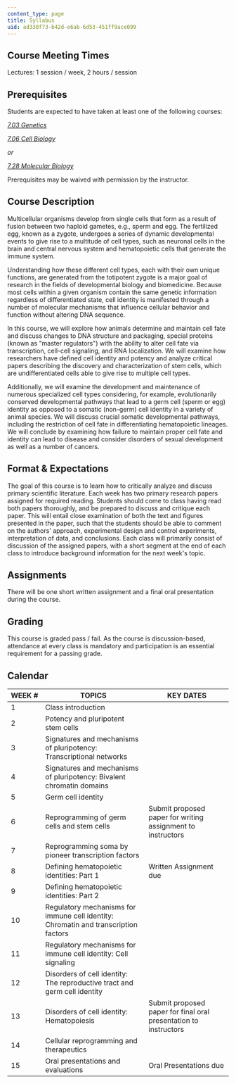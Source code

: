 ```yaml
---
content_type: page
title: Syllabus
uid: ad338f73-b42d-e6ab-6d53-451ff9ace099
---
```


Course Meeting Times
--------------------

Lectures: 1 session / week, 2 hours / session

Prerequisites
-------------

Students are expected to have taken at least one of the following courses:

[_7.03 Genetics_](/courses/7-03-genetics-fall-2004/)

[_7.06 Cell Biology_](/courses/7-06-cell-biology-spring-2007/)

_or_

[_7.28 Molecular Biology_](/courses/7-28-molecular-biology-spring-2005/)

Prerequisites may be waived with permission by the instructor.

Course Description
------------------

Multicellular organisms develop from single cells that form as a result of fusion between two haploid gametes, e.g., sperm and egg. The fertilized egg, known as a zygote, undergoes a series of dynamic developmental events to give rise to a multitude of cell types, such as neuronal cells in the brain and central nervous system and hematopoietic cells that generate the immune system.

Understanding how these different cell types, each with their own unique functions, are generated from the totipotent zygote is a major goal of research in the fields of developmental biology and biomedicine. Because most cells within a given organism contain the same genetic information regardless of differentiated state, cell identity is manifested through a number of molecular mechanisms that influence cellular behavior and function without altering DNA sequence.

In this course, we will explore how animals determine and maintain cell fate and discuss changes to DNA structure and packaging, special proteins (known as "master regulators") with the ability to alter cell fate via transcription, cell-cell signaling, and RNA localization. We will examine how researchers have defined cell identity and potency and analyze critical papers describing the discovery and characterization of stem cells, which are undifferentiated cells able to give rise to multiple cell types.

Additionally, we will examine the development and maintenance of numerous specialized cell types considering, for example, evolutionarily conserved developmental pathways that lead to a germ cell (sperm or egg) identity as opposed to a somatic (non-germ) cell identity in a variety of animal species. We will discuss crucial somatic developmental pathways, including the restriction of cell fate in differentiating hematopoietic lineages. We will conclude by examining how failure to maintain proper cell fate and identity can lead to disease and consider disorders of sexual development as well as a number of cancers.

Format & Expectations
---------------------

The goal of this course is to learn how to critically analyze and discuss primary scientific literature. Each week has two primary research papers assigned for required reading. Students should come to class having read both papers thoroughly, and be prepared to discuss and critique each paper. This will entail close examination of both the text and figures presented in the paper, such that the students should be able to comment on the authors' approach, experimental design and control experiments, interpretation of data, and conclusions. Each class will primarily consist of discussion of the assigned papers, with a short segment at the end of each class to introduce background information for the next week's topic.

Assignments
-----------

There will be one short written assignment and a final oral presentation during the course.

Grading
-------

This course is graded pass / fail. As the course is discussion-based, attendance at every class is mandatory and participation is an essential requirement for a passing grade.

Calendar
--------

| WEEK # | TOPICS | KEY DATES |
| --- | --- | --- |
| 1 | Class introduction | &nbsp; |
| 2 | Potency and pluripotent stem cells | &nbsp; |
| 3 | Signatures and mechanisms of pluripotency: Transcriptional networks | &nbsp; |
| 4 | Signatures and mechanisms of pluripotency: Bivalent chromatin domains | &nbsp; |
| 5 | Germ cell identity | &nbsp; |
| 6 | Reprogramming of germ cells and stem cells | Submit proposed paper for writing assignment to instructors |
| 7 | Reprogramming soma by pioneer transcription factors | &nbsp; |
| 8 | Defining hematopoietic identities: Part 1 | Written Assignment due |
| 9 | Defining hematopoietic identities: Part 2 | &nbsp; |
| 10 | Regulatory mechanisms for immune cell identity: Chromatin and transcription factors | &nbsp; |
| 11 | Regulatory mechanisms for immune cell identity: Cell signaling | &nbsp; |
| 12 | Disorders of cell identity: The reproductive tract and germ cell identity | &nbsp; |
| ﻿13 | Disorders of cell identity: Hematopoiesis | Submit proposed paper for final oral presentation to instructors |
| 14 | Cellular reprogramming and therapeutics | &nbsp; |
| 15 | Oral presentations and evaluations | Oral Presentations due